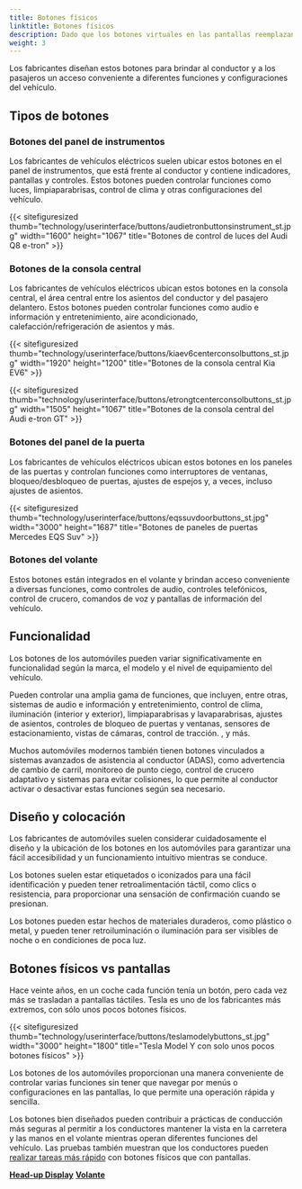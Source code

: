 ```yaml
---
title: Botones físicos
linktitle: Botones físicos
description: Dado que los botones virtuales en las pantallas reemplazan a los botones físicos en cada vez más áreas, todavía hay botones físicos en la mayoría de los vehículos eléctricos.
weight: 3
---
```

<!-- markdownlint-disable MD033 -->

Los fabricantes diseñan estos botones para brindar al conductor y a los pasajeros un acceso conveniente a diferentes funciones y configuraciones del vehículo.

## Tipos de botones

### Botones del panel de instrumentos

Los fabricantes de vehículos eléctricos suelen ubicar estos botones en el panel de instrumentos, que está frente al conductor y contiene indicadores, pantallas y controles. Estos botones pueden controlar funciones como luces, limpiaparabrisas, control de clima y otras configuraciones del vehículo.

{{< sitefiguresized thumb="technology/userinterface/buttons/audietronbuttonsinstrument_st.jpg" width="1600" height="1067" title="Botones de control de luces del Audi Q8 e-tron" >}}

### Botones de la consola central

Los fabricantes de vehículos eléctricos ubican estos botones en la consola central, el área central entre los asientos del conductor y del pasajero delantero. Estos botones pueden controlar funciones como audio e información y entretenimiento, aire acondicionado, calefacción/refrigeración de asientos y más.

{{< sitefiguresized thumb="technology/userinterface/buttons/kiaev6centerconsolbuttons_st.jpg" width="1920" height="1200" title="Botones de la consola central Kia EV6" >}}

{{< sitefiguresized thumb="technology/userinterface/buttons/etrongtcenterconsolbuttons_st.jpg" width="1505" height="1067" title="Botones de la consola central del Audi e-tron GT" >}}

### Botones del panel de la puerta

Los fabricantes de vehículos eléctricos ubican estos botones en los paneles de las puertas y controlan funciones como interruptores de ventanas, bloqueo/desbloqueo de puertas, ajustes de espejos y, a veces, incluso ajustes de asientos.

{{< sitefiguresized thumb="technology/userinterface/buttons/eqssuvdoorbuttons_st.jpg" width="3000" height="1687" title="Botones de paneles de puertas Mercedes EQS Suv" >}}

### Botones del volante

Estos botones están integrados en el volante y brindan acceso conveniente a diversas funciones, como controles de audio, controles telefónicos, control de crucero, comandos de voz y pantallas de información del vehículo.

## Funcionalidad

Los botones de los automóviles pueden variar significativamente en funcionalidad según la marca, el modelo y el nivel de equipamiento del vehículo.

Pueden controlar una amplia gama de funciones, que incluyen, entre otras, sistemas de audio e información y entretenimiento, control de clima, iluminación (interior y exterior), limpiaparabrisas y lavaparabrisas, ajustes de asientos, controles de bloqueo de puertas y ventanas, sensores de estacionamiento, vistas de cámaras, control de tracción. , y más.

Muchos automóviles modernos también tienen botones vinculados a sistemas avanzados de asistencia al conductor (ADAS), como advertencia de cambio de carril, monitoreo de punto ciego, control de crucero adaptativo y sistemas para evitar colisiones, lo que permite al conductor activar o desactivar estas funciones según sea necesario.

## Diseño y colocación

Los fabricantes de automóviles suelen considerar cuidadosamente el diseño y la ubicación de los botones en los automóviles para garantizar una fácil accesibilidad y un funcionamiento intuitivo mientras se conduce.

Los botones suelen estar etiquetados o iconizados para una fácil identificación y pueden tener retroalimentación táctil, como clics o resistencia, para proporcionar una sensación de confirmación cuando se presionan.

Los botones pueden estar hechos de materiales duraderos, como plástico o metal, y pueden tener retroiluminación o iluminación para ser visibles de noche o en condiciones de poca luz.

## Botones físicos vs pantallas

Hace veinte años, en un coche cada función tenía un botón, pero cada vez más se trasladan a pantallas táctiles. Tesla es uno de los fabricantes más extremos, con sólo unos pocos botones físicos.

{{< sitefiguresized thumb="technology/userinterface/buttons/teslamodelybuttons_st.jpg" width="3000" height="1800" title="Tesla Model Y con solo unos pocos botones físicos" >}}

Los botones de los automóviles proporcionan una manera conveniente de controlar varias funciones sin tener que navegar por menús o configuraciones en las pantallas, lo que permite una operación rápida y sencilla.

Los botones bien diseñados pueden contribuir a prácticas de conducción más seguras al permitir a los conductores mantener la vista en la carretera y las manos en el volante mientras operan diferentes funciones del vehículo. Las pruebas también muestran que los conductores pueden [realizar tareas más rápido](https://www.vibilagare.se/english/physical-buttons-outperform-touchscreens-new-cars-test-finds) con botones físicos que con pantallas.

<div class="mt-3 mb-3">
     <a href="../hud/" class="text-decoration-none text-black"><strong><i class="bi-arrow-left"></i> Head-up Display</strong ></a>
     <a href="../steeringwheel/" class="text-decoration-none text-black float-end"><strong>Volante<i class="bi-arrow-right"></i></strong></a>
</div>